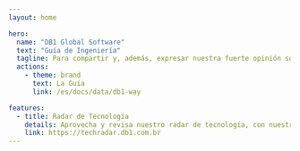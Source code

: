 ```yaml
---
layout: home

hero:
  name: "DB1 Global Software"
  text: "Guía de Ingeniería"
  tagline: Para compartir y, además, expresar nuestra fuerte opinión sobre cómo debe hacerse el software
  actions:
    - theme: brand
      text: La Guía
      link: /es/docs/data/db1-way

features:
  - title: Radar de Tecnología
    details: Aprovecha y revisa nuestro radar de tecnología, con nuestras opiniones sobre lenguajes, frameworks y herramientas
    link: https://techradar.db1.com.br
---
```

